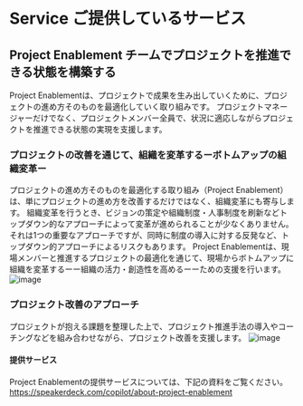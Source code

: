 # Service ご提供しているサービス

## Project Enablement チームでプロジェクトを推進できる状態を構築する
Project Enablementは、プロジェクトで成果を生み出していくために、プロジェクトの進め方そのものを最適化していく取り組みです。
プロジェクトマネージャーだけでなく、プロジェクトメンバー全員で、状況に適応しながらプロジェクトを推進できる状態の実現を支援します。

### プロジェクトの改善を通じて、組織を変革するーボトムアップの組織変革ー
プロジェクトの進め方そのものを最適化する取り組み（Project Enablement）は、単にプロジェクトの進め方を改善するだけではなく、組織変革にも寄与します。
組織変革を行うとき、ビジョンの策定や組織制度・人事制度を刷新などトップダウン的なアプローチによって変革が進められることが少なくありません。それは1つの重要なアプローチですが、同時に制度の導入に対する反発など、トップダウン的アプローチによるリスクもあります。
Project Enablementは、現場メンバーと推進するプロジェクトの最適化を通じて、現場からボトムアップに組織を変革するーー組織の活力・創造性を高めるーーための支援を行います。
![image](https://github.com/copilot-jp/copilot-jp-prototype/assets/77031650/e7c25a8a-3005-420b-aa8c-97c0c751bda8)


### プロジェクト改善のアプローチ
プロジェクトが抱える課題を整理した上で、プロジェクト推進手法の導入やコーチングなどを組み合わせながら、プロジェクト改善を支援します。
![image](https://github.com/copilot-jp/copilot-jp-prototype/assets/77031650/97280126-b3be-4395-b41b-b978eb9369d1)

#### 提供サービス
Project Enablementの提供サービスについては、下記の資料をご覧ください。
https://speakerdeck.com/copilot/about-project-enablement

